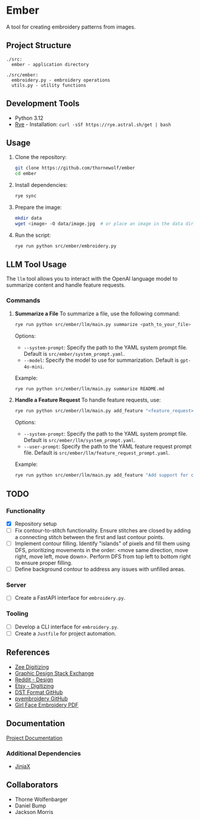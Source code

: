 # Ember

A tool for creating embroidery patterns from images.

## Project Structure

```
./src:
  ember - application directory

./src/ember:
  embroidery.py - embroidery operations
  utils.py - utility functions
```

## Development Tools

- Python 3.12
- [Rye](https://rye.astral.sh/) - Installation: `curl -sSf https://rye.astral.sh/get | bash`

## Usage

1. Clone the repository:
    ```sh
    git clone https://github.com/thornewolf/ember
    cd ember
    ```

2. Install dependencies:
    ```sh
    rye sync
    ```

3. Prepare the image:
    ```sh
    mkdir data
    wget <image> -O data/image.jpg  # or place an image in the data directory manually
    ```

4. Run the script:
    ```sh
    rye run python src/ember/embroidery.py
    ```

## LLM Tool Usage

The `llm` tool allows you to interact with the OpenAI language model to summarize content and handle feature requests.

### Commands

1. **Summarize a File**
   To summarize a file, use the following command:
   ```sh
   rye run python src/ember/llm/main.py summarize <path_to_your_file>
   ```

   Options:
   - `--system-prompt`: Specify the path to the YAML system prompt file. Default is `src/ember/system_prompt.yaml`.
   - `--model`: Specify the model to use for summarization. Default is `gpt-4o-mini`.

   Example:
   ```sh
   rye run python src/ember/llm/main.py summarize README.md
   ```

2. **Handle a Feature Request**
   To handle feature requests, use:
   ```sh
   rye run python src/ember/llm/main.py add_feature "<feature_request>"
   ```

   Options:
   - `--system-prompt`: Specify the path to the YAML system prompt file. Default is `src/ember/llm/system_prompt.yaml`.
   - `--user-prompt`: Specify the path to the YAML feature request prompt file. Default is `src/ember/llm/feature_request_prompt.yaml`.

   Example:
   ```sh
   rye run python src/ember/llm/main.py add_feature "Add support for creating SVG files."
   ```

## TODO

### Functionality
- [x] Repository setup
- [ ] Fix contour-to-stitch functionality. Ensure stitches are closed by adding a connecting stitch between the first and last contour points.
- [ ] Implement contour filling. Identify "islands" of pixels and fill them using DFS, prioritizing movements in the order: <move same direction, move right, move left, move down>. Perform DFS from top left to bottom right to ensure proper filling.
- [ ] Define background contour to address any issues with unfilled areas.

### Server
- [ ] Create a FastAPI interface for `embroidery.py`.

### Tooling
- [ ] Develop a CLI interface for `embroidery.py`.
- [ ] Create a `Justfile` for project automation.

## References
- [Zee Digitizing](https://zeedigitizing.com/)
- [Graphic Design Stack Exchange](https://graphicdesign.stackexchange.com/questions/66375/how-can-i-digitize-my-vector-to-a-dst-for-embroidery-for-free)
- [Reddit - Design](https://www.reddit.com/r/Design/comments/150429b/convert_vector_files_to_dst/)
- [Etsy - Digitizing](https://www.etsy.com/market/new_york_digitizing?ref=lp_queries_external_top-2)
- [DST Format GitHub](https://github.com/manthrax/dst-format)
- [pyembroidery GitHub](https://github.com/EmbroidePy/pyembroidery/tree/main)
- [Girl Face Embroidery PDF](https://zdigitizing.net/wp-content/uploads/2023/08/Girl-Face-4x4-1.pdf)

## Documentation
[Project Documentation](https://drive.google.com/drive/folders/12mpAu_EJxsFcHfvugEbbVUF2j9kYIurb)

### Additional Dependencies
- [JinjaX](https://jinjax.scaletti.dev/)

## Collaborators
- Thorne Wolfenbarger
- Daniel Bump
- Jackson Morris